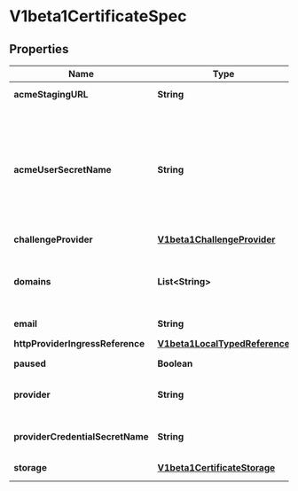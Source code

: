 
# V1beta1CertificateSpec

## Properties
Name | Type | Description | Notes
------------ | ------------- | ------------- | -------------
**acmeStagingURL** | **String** | ACME server that will be used to obtain this certificate. Deprecated |  [optional]
**acmeUserSecretName** | **String** | Secret contains ACMEUser information. Secret must contain a key &#x60;email&#x60; If empty tries to find an Secret via domains if not found create an ACMEUser and stores as a secret. Secrets key to be expected:  ACME_EMAIL -&gt; required, if not provided it will through error.  ACME_SERVER_URL -&gt; custom server url to generate certificates, default is lets encrypt.  ACME_USER_DATA -&gt; user data, if not found one will be created for the provided email,    and stored in the key. | 
**challengeProvider** | [**V1beta1ChallengeProvider**](V1beta1ChallengeProvider.md) | ChallengeProvider details to verify domains | 
**domains** | **List&lt;String&gt;** | Tries to obtain a single certificate using all domains passed into Domains. The first domain in domains is used for the CommonName field of the certificate, all other domains are added using the Subject Alternate Names extension. |  [optional]
**email** | **String** | Deprecated |  [optional]
**httpProviderIngressReference** | [**V1beta1LocalTypedReference**](V1beta1LocalTypedReference.md) | This is the ingress Reference that will be used if provider is http Deprecated |  [optional]
**paused** | **Boolean** | Indicates that the certificate is paused. |  [optional]
**provider** | **String** | Following fields are deprecated and will removed in future version. https://github.com/appscode/voyager/pull/506 Deprecated. DNS Provider. |  [optional]
**providerCredentialSecretName** | **String** | ProviderCredentialSecretName is used to create the acme client, that will do needed processing in DNS. Deprecated |  [optional]
**storage** | [**V1beta1CertificateStorage**](V1beta1CertificateStorage.md) | Storage backend to store the certificates currently, kubernetes secret and vault. |  [optional]



